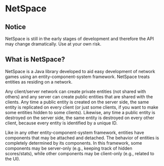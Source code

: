 NetSpace
========

Notice
------

NetSpace is still in the early stages of development and therefore the API may change dramatically. Use at your own risk.

What is NetSpace?
-----------------

NetSpace is a Java library developed to aid easy development of network games using an entity-component-system framework. NetSpace treats entities as residing on a network.

Any client/server network can create private entities (not shared with others) and any server can create public entities that are shared with the clients. Any time a public entity is created on the server side, the same entity is replicated on every client (or just some clients, if you want to make some entities hidden to some clients). Likewise, any time a public entity is destroyed on the server side, the same entity is destroyed on every other client, because every entity is identified by a unique ID.

Like in any other entity-component-system framework, entities have components that may be attached and detached. The behavior of entities is completely determined by its components. In this framework, some components may be server-only (e.g., keeping track of hidden scores/stats), while other components may be client-only (e.g., related to the UI).
